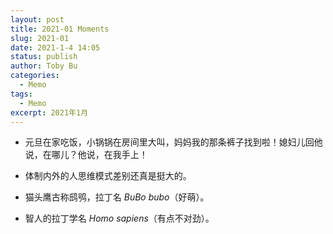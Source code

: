 ```yaml
---
layout: post
title: 2021-01 Moments
slug: 2021-01
date: 2021-1-4 14:05
status: publish
author: Toby Bu
categories:
  - Memo
tags:
  - Memo
excerpt: 2021年1月
---
```



- 元旦在家吃饭，小锅锅在房间里大叫，妈妈我的那条裤子找到啦！媳妇儿回他说，在哪儿？他说，在我手上！

- 体制内外的人思维模式差别还真是挺大的。

- 猫头鹰古称鸱鸮，拉丁名 _BuBo bubo_（好萌）。

- 智人的拉丁学名 _Homo sapiens_（有点不对劲）。
